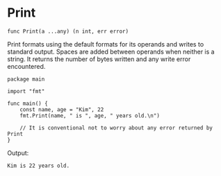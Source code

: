 # Print

```
func Print(a ...any) (n int, err error)
```

Print formats using the default formats for its operands and writes to standard output.
Spaces are added between operands when neither is a string. It returns the number of
bytes written and any write error encountered.

```
package main

import "fmt"

func main() {
    const name, age = "Kim", 22
    fmt.Print(name, " is ", age, " years old.\n")
    
    // It is conventional not to worry about any error returned by Print
}
```

Output:

```
Kim is 22 years old.
```
